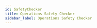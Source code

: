 ```yaml
---
id: SafetyChecker
title: Operations Safety Checker
sidebar_label: Operations Safety Checker
---
```


